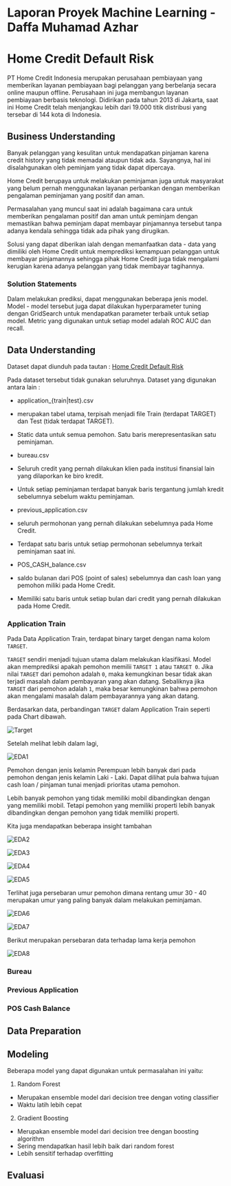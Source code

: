 # Laporan Proyek Machine Learning - Daffa Muhamad Azhar

# Home Credit Default Risk

PT Home Credit Indonesia merupakan perusahaan pembiayaan yang memberikan layanan pembiayaan bagi pelanggan yang berbelanja secara online maupun offline. Perusahaan ini juga membangun layanan pembiayaan berbasis teknologi. Didirikan pada tahun 2013 di Jakarta, saat ini Home Credit telah menjangkau lebih dari 19.000 titik distribusi yang tersebar di 144 kota di Indonesia.

## Business Understanding

Banyak pelanggan yang kesulitan untuk mendapatkan pinjaman karena credit history yang tidak memadai ataupun tidak ada. Sayangnya, hal ini disalahgunakan oleh peminjam yang tidak dapat dipercaya.

Home Credit berupaya untuk melakukan peminjaman juga untuk masyarakat yang belum pernah menggunakan layanan perbankan dengan memberikan pengalaman peminjaman yang positif dan aman.

Permasalahan yang muncul saat ini adalah bagaimana cara untuk memberikan pengalaman positif dan aman untuk peminjam dengan memastikan bahwa peminjam dapat membayar pinjamannya tersebut tanpa adanya kendala sehingga tidak ada pihak yang dirugikan.

Solusi yang dapat diberikan ialah dengan memanfaatkan data - data yang dimiliki oleh Home Credit untuk memprediksi kemampuan pelanggan untuk membayar pinjamannya sehingga pihak Home Credit juga tidak mengalami kerugian karena adanya pelanggan yang tidak membayar tagihannya.

### Solution Statements

Dalam melakukan prediksi, dapat menggunakan beberapa jenis model. Model - model tersebut juga dapat dilakukan hyperparameter tuning dengan GridSearch untuk mendapatkan parameter terbaik untuk setiap model. Metric yang digunakan untuk setiap model adalah ROC AUC dan recall.

## Data Understanding

Dataset dapat diunduh pada tautan : [Home Credit Default Risk](https://www.kaggle.com/competitions/home-credit-default-risk/data)

Pada dataset tersebut tidak gunakan seluruhnya. Dataset yang digunakan antara lain : 

- application_{train|test}.csv
 - merupakan tabel utama, terpisah menjadi file Train (terdapat TARGET) dan Test (tidak terdapat TARGET).
 - Static data untuk semua pemohon. Satu baris merepresentasikan satu peminjaman.

- bureau.csv
 - Seluruh credit yang pernah dilakukan klien pada institusi finansial lain yang dilaporkan ke biro kredit.
 - Untuk setiap peminjaman terdapat banyak baris tergantung jumlah kredit sebelumnya sebelum waktu peminjaman.

- previous_application.csv
 - seluruh permohonan yang pernah dilakukan sebelumnya pada Home Credit.
 - Terdapat satu baris untuk setiap permohonan sebelumnya terkait peminjaman saat ini.

- POS_CASH_balance.csv
 - saldo bulanan dari POS (point of sales) sebelumnya dan cash loan yang pemohon miliki pada Home Credit.
 - Memiliki satu baris untuk setiap bulan dari credit yang pernah dilakukan pada Home Credit.

### Application Train

Pada Data Application Train, terdapat binary target dengan nama kolom `TARGET`. 

`TARGET` sendiri menjadi tujuan utama dalam melakukan klasifikasi. Model akan memprediksi apakah pemohon memilii `TARGET 1` atau `TARGET 0`. Jika nilai `TARGET` dari pemohon adalah `0`, maka kemungkinan besar tidak akan terjadi masalah dalam pembayaran yang akan datang. Sebaliknya jika `TARGET` dari pemohon adalah `1`, maka besar kemungkinan bahwa pemohon akan mengalami masalah dalam pembayarannya yang akan datang.

Berdasarkan data, perbandingan `TARGET` dalam Application Train seperti pada Chart dibawah.

![Target](./Img/target.png)

Setelah melihat lebih dalam lagi, 

![EDA1](./Img/eda1.png)

Pemohon dengan jenis kelamin Perempuan lebih banyak dari pada pemohon dengan jenis kelamin Laki - Laki. Dapat dilihat pula bahwa tujuan cash loan / pinjaman tunai menjadi prioritas utama pemohon.

Lebih banyak pemohon yang tidak memiliki mobil dibandingkan dengan yang memiliki mobil. Tetapi pemohon yang memiliki properti lebih banyak dibandingkan dengan pemohon yang tidak memiliki properti.

Kita juga mendapatkan beberapa insight tambahan

![EDA2](./Img/eda2.png)

![EDA3](./Img/eda3.png)

![EDA4](./Img/eda4.png)

![EDA5](./Img/eda5.png)

Terlihat juga persebaran umur pemohon dimana rentang umur 30 - 40 merupakan umur yang paling banyak dalam melakukan peminjaman.

![EDA6](./Img/eda6.png)

![EDA7](./Img/eda7.png)

Berikut merupakan persebaran data terhadap lama kerja pemohon

![EDA8](./Img/eda8.png)

### Bureau

### Previous Application

### POS Cash Balance

## Data Preparation

## Modeling

Beberapa model yang dapat digunakan untuk permasalahan ini yaitu:
1. Random Forest
 - Merupakan ensemble model dari decision tree dengan voting classifier
 - Waktu latih lebih cepat

2. Gradient Boosting
 - Merupakan ensemble model dari decision tree dengan boosting algorithm
 - Sering mendapatkan hasil lebih baik dari random forest
 - Lebih sensitif terhadap overfitting

## Evaluasi

